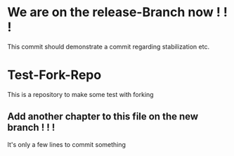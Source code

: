 # We are on the release-Branch now ! ! !

This commit should demonstrate a commit regarding stabilization etc.



# Test-Fork-Repo
This is a repository to make some test with forking


## Add another chapter to this file on the new branch ! ! !

It's only a few lines to commit something 
